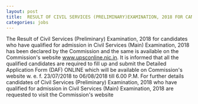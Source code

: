 ```yaml
---
layout: post
title:  RESULT OF CIVIL SERVICES (PRELIMINARY)EXAMINATION, 2018 FOR CANDIDATES WHO HAVE QUALIFIED FOR ADMISSION IN CIVIL SERVICES (MAIN) EXAMINATION, 2018
categories: jobs
---
```


The Result of Civil Services (Preliminary) Examination, 2018 for candidates who have qualified for admission in Civil Services (Main) Examination, 2018 has been declared by the Commission and the same is available on the Commission's website www.upsconline.nic.in. It is informed that all the qualified candidates are required to fill up and submit the Detailed Application Form (DAF) ONLINE which will be available on Commission's website w. e. f. 23/07/2018 to 06/08/2018 till 6.00 P.M. For further details candidates of Civil Services (Preliminary) Examination, 2018 who have qualified for admission in Civil Services (Main) Examination, 2018 are requested to visit the Commission's website
 
